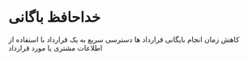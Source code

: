 # خداحافظ باگانی

کاهش زمان انجام بایگانی قرارداد ها
دسترسی سریع به یک قرارداد با استفاده از اطلاعات مشتری یا مورد قرارداد
